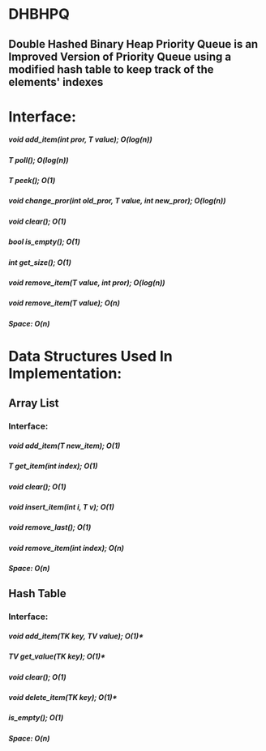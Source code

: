 # DHBHPQ
## Double Hashed Binary Heap Priority Queue is an Improved Version of Priority Queue using a modified hash table to keep track of the elements' indexes
# Interface:
  ##### void add_item(int pror, T value); O(log(n))
  ##### T poll(); O(log(n))
  ##### T peek(); O(1)
  ##### void change_pror(int old_pror, T value, int new_pror); O(log(n))
  ##### void clear(); O(1)
  ##### bool is_empty(); O(1)
  ##### int get_size(); O(1)
  ##### void remove_item(T value, int pror); O(log(n))
  ##### void remove_item(T value); O(n)
  ##### Space: O(n)
# Data Structures Used In Implementation:
## Array List
### Interface:
  ##### void add_item(T new_item); O(1)
  ##### T get_item(int index); O(1)
  ##### void clear(); O(1)
  ##### void insert_item(int i, T v); O(1)
  ##### void remove_last(); O(1) 
  ##### void remove_item(int index); O(n)
  ##### Space: O(n)
## Hash Table
### Interface:
  ##### void add_item(TK key, TV value); O(1)*
  ##### TV get_value(TK key); O(1)*
  ##### void clear(); O(1)
  ##### void delete_item(TK key); O(1)*
  ##### is_empty(); O(1)
  ##### Space: O(n)
